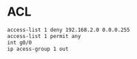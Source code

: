 # ACL

```bash
access-list 1 deny 192.168.2.0 0.0.0.255
access-list 1 permit any
int g0/0
ip acess-group 1 out
```

